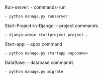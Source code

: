 Run-server:
    - commands-run

    - python manage.py runserver

Start-Project-in-Django:
    - project commands

    - django-admin startproject project .

Start-app:
    - apps command

    - python manage.py startapp <appname>

DataBase:
    - database commands

    - python manage.py migrate
 